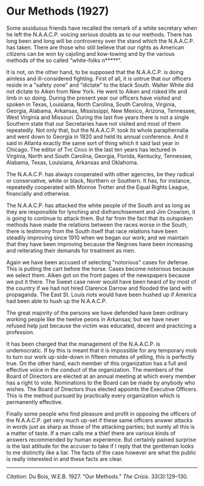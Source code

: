 <!--
title:   Our Methods
author:  Du Bois, W.E.B.
journal: The Crisis
year:    1927
volume:  33
issue:   3
pages:   129-130
-->
# Our Methods (1927)

Some assiduous friends have recalled the remark of a white secretary when he left the N.A.A.C.P. voicing serious doubts as to our methods. There has long been and long will be controversy over the stand which the N.A.A.C.P. has taken. There are those who still believe that our rights as American citizens can be won by cajoling and kow-towing and by the various methods of the so called "white-folks n*****".

It is not, on the other hand, to be supposed that the N.A.A.C.P. is doing aimless and ill-considered fighting. First of all, it is untrue that our officers reside in a "safety zone" and "dictate" to the black South. Walter White did not dictate to Aiken from New York. He went to Aiken and risked life and limb in so doing. During the present year our officers have visited and spoken in Texas, Louisiana, North Carolina, South Carolina, Virginia, Georgia, Alabama, Arkansas, Mississippi, New Mexico, Arizona, Tennessee, West Virginia and Missouri. During the last five years there is not a single Southern state that our Secretaries have not visited and most of them repeatedly. Not only that, but the N.A.A.C.P. took its whole paraphernalia and went down to Georgia in 1920 and held its annual conference. And it said in Atlanta exactly the same sort of thing which it said last year in Chicago. The editor of <span style="font-variant:small-caps;">The Crisis</span> in the last ten years has lectured in Virginia, North and South Carolina, Georgia, Florida, Kentucky, Tennessee, Alabama, Texas, Louisiana, Arkansas and Oklahoma.

The N.A.A.C.P. has always cooperated with other agencies, be they radical or conservative, white or black, Northern or Southern. It has, for instance, repeatedly cooperated with Monroe Trotter and the Equal Rights League, financially and otherwise.

The N.A.A.C.P. has attacked the white people of the South and as long as they are responsible for lynching and disfranchisement and Jim Crowism, it is going to continue to attack them. But far from the fact that its outspoken methods have made the relations between the races worse in the South, there is testimony from the South itself that race relations have been steadily improving since 1910 when we began our work; and we maintain that they have been improving because the Negroes have been increasing and reiterating their demands for treatment as men.

Again we have been accused of selecting "notorious" cases for defense. This is putting the cart before the horse. Cases become notorious because we select them. Aiken got on the front pages of the newspapers because we put it there. The Sweet case never would have been heard of by most of the country if we had not hired Clarence Darrow and flooded the land with propaganda. The East St. Louis riots would have been hushed up if America had been able to hush up the N.A.A.C.P.

The great majority of the persons we have defended have been ordinary working people like the twelve peons in Arkansas; but we have never refused help just because the victim was educated, decent and practicing a profession.

It has been charged that the management of the N.A.A.C.P. is undemocratic. If by this is meant that it is impossible for any temporary mob to turn our work up-side-down in fifteen minutes of yelling, this is perfectly true. On the other hand, each member of this organization has a full and effective voice in the conduct of the organization. The members of the Board of Directors are elected at an annual meeting at which every member has a right to vote. Nominations to the Board can be made by anybody who wishes. The Board of Directors thus elected appoints the Executive Officers. This is the method pursued by practically every organization which is permanently effective.

Finally some people who find pleasure and profit in opposing the officers of the N.A.A.C.P. get very much up-set if these same officers answer attacks in words just as sharp as those of the attacking parties; but surely all this is a matter of taste. If a man calls me a thief there are various kinds of answers recommended by human experience. But certainly pained surprise is the last attitude for the accuser to take if I reply that the gentleman looks to me distinctly like a liar. The facts of the case however are what the public is really interested in and these facts are clear.
________________
*Citation:* Du Bois, W.E.B. 1927. "Our Methods." *The Crisis*. 33(3):129&ndash;130.